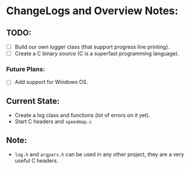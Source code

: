 # ChangeLogs and Overview Notes:

## TODO:

- [ ] Build our own logger class (that support progress line printing).
- [ ] Create a C binary source (C is a superfast programming language).

### Future Plans:

- [ ] Add support for Windows OS.


## Current State:

- Create a log class and functions (lot of errors on it yet).
- Start C headers and `speedmap.c`

## Note:

- `log.h` and `argpars.h` can be used in any other project, they are a very useful C headers.